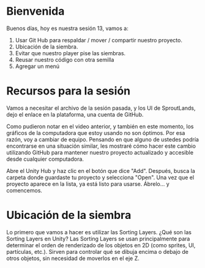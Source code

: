 <!-- Guión para la sesión 13 de Motores de Videojuegos -->

<!-- Comentario -->
<!-- Bienvenida y objetivo de la sesión -->
# Bienvenida
Buenos días, hoy es nuestra sesión 13, vamos a:
1. Usar Git Hub para respaldar / mover / compartir nuestro proyecto.
2. Ubicación de la siembra.
3. Evitar que nuestro player pise las siembras.
4. Reusar nuestro código con otra semilla
5. Agregar un menú
<!-- Recursos del juego -->
# Recursos para la sesión
Vamos a necesitar el archivo de la sesión pasada, y los UI de SproutLands, dejo el enlace en la plataforma, una cuenta de GitHub.

<!-- Git hub -->
Como pudieron notar en el video anterior, y también en este momento, los gráficos de la computadora que estoy usando no son óptimos. Por esa razón, voy a cambiar de equipo. Pensando en que alguno de ustedes podría encontrarse en una situación similar, les mostraré cómo hacer este cambio utilizando GitHub para mantener nuestro proyecto actualizado y accesible desde cualquier computadora.

<!-- Abirir en Unity -->
Abre el Unity Hub y haz clic en el botón que dice "Add". Después, busca la carpeta donde guardaste tu proyecto y selecciona "Open". Una vez que el proyecto aparece en la lista, ya está listo para usarse. Ábrelo... y comencemos.
<!-- Sorting Layers y distancia de siembra -->
# Ubicación de la siembra
Lo primero que vamos a hacer es utilizar las Sorting Layers.
¿Qué son las Sorting Layers en Unity?
Las Sorting Layers se usan principalmente para determinar el orden de renderizado de los objetos en 2D (como sprites, UI, partículas, etc.). Sirven para controlar qué se dibuja encima o debajo de otros objetos, sin necesidad de moverlos en el eje Z.
<!-- Desafío: pseudocódigo sembrar adelante del personaje y en la dirección que está mirando-->

<!-- Solución e implementación -->

<!-- PreFAbplanta -->

<!-- Modificar código para reciclarlo -->

<!-- Agregar valores al inspector -->

<!-- Menú siembra -->

<!-- Guardar juego -->

<!-- recoger semillas -->